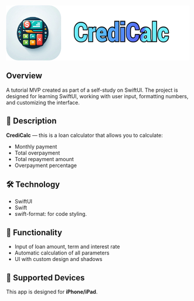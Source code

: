 <p align="left" style="display: flex; justify-content: flex-start;">
  <img src="/image/Icon.png" width="150" height="150"/>
<img src="/image/NameLogo.png" width="350" height="150"/>
</p> 

## Overview
A tutorial MVP created as part of a self-study on SwiftUI.
The project is designed for learning SwiftUI, working with user input, formatting numbers, and customizing the interface.

## 🚀 Description
**CrediCalc** — this is a loan calculator that allows you to calculate:  
* Monthly payment  
* Total overpayment  
* Total repayment amount  
* Overpayment percentage  

## 🛠 Technology
* SwiftUI  
* Swift  
* swift-format: for code styling.  

## 📱 Functionality 
* Input of loan amount, term and interest rate  
* Automatic calculation of all parameters  
* UI with custom design and shadows  

## 📱 Supported Devices
This app is designed for **iPhone/iPad**.  
<!--It automatically adapts to different screen sizes, maintaining a consistent UI.-->
